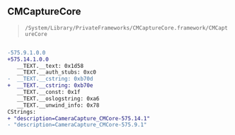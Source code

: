 ## CMCaptureCore

> `/System/Library/PrivateFrameworks/CMCaptureCore.framework/CMCaptureCore`

```diff

-575.9.1.0.0
+575.14.1.0.0
   __TEXT.__text: 0x1d58
   __TEXT.__auth_stubs: 0xc0
-  __TEXT.__cstring: 0xb70d
+  __TEXT.__cstring: 0xb70e
   __TEXT.__const: 0x1f
   __TEXT.__oslogstring: 0xa6
   __TEXT.__unwind_info: 0x78
CStrings:
+ "description=CameraCapture_CMCore-575.14.1"
- "description=CameraCapture_CMCore-575.9.1"

```
